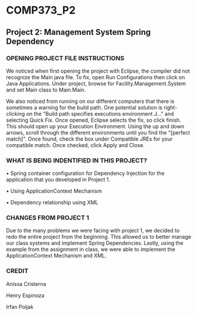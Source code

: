 # COMP373_P2

## Project 2: Management System Spring Dependency

### OPENING PROJECT FILE INSTRUCTIONS 

We noticed when first opening the project with Eclipse, the compiler did not recognize the Main java file. To fix, open Run Configurations then click on Java Applications. Under project, browse for Facility.Management.System and set Main class to Main.Main. 

We also noticed from running on our different computers that there is sometimes a warning for the build path. One potential solution is right-clicking on the "Build path specifies executions environment J..." and selecting Quick Fix. Once opened, Eclipse selects the fix, so click finish. This should open up your Execution Environment. Using the up and down arrows, scroll through the different environments until you find the "[perfect match]". Once found, check the box under Compatible JREs for your compatible match. Once checked, click Apply and Close.  

### WHAT IS BEING INDENTIFIED IN THIS PROJECT?

•	Spring container configuration for Dependency Injection for the application that you developed in Project 1.

•	Using ApplicationContext Mechanism

•	Dependency relationship using XML

### CHANGES FROM PROJECT 1 

Due to the many problems we were facing with project 1, we decided to redo the entire project from the beginning. This allowed us to better manage our class systems and implement Spring Dependencies. Lastly, using the example from the assignment in class, we were able to implement the ApplicationContext Mechanism and XML.

### CREDIT

Anissa Cristerna 

Henry Espinoza 

Irfan Poljak
